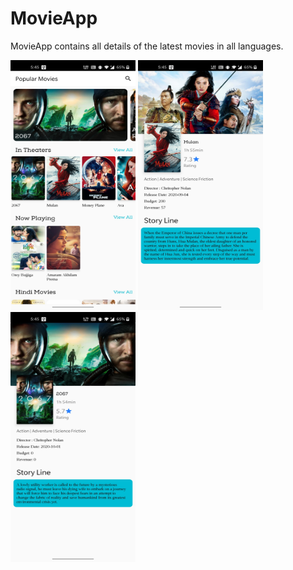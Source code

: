 # MovieApp
MovieApp contains all details of the latest movies in all languages.


 <img src="https://raw.githubusercontent.com/tulasireddytulasi/MovieApp/master/MovieApp1.jpg" width="200" height="400"/>
 <img src="https://raw.githubusercontent.com/tulasireddytulasi/MovieApp/master/MovieApp2.jpg" width="200" height="400"/>
 <img src="https://raw.githubusercontent.com/tulasireddytulasi/MovieApp/master/MovieApp3.jpg" width="200" height="400"/>

